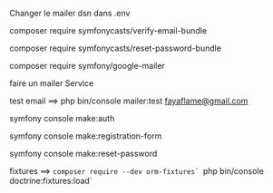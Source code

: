 Changer le mailer dsn dans .env

composer require symfonycasts/verify-email-bundle

composer require symfonycasts/reset-password-bundle

composer require symfony/google-mailer

faire un mailer Service

test email ==> php bin/console mailer:test fayaflame@gmail.com

symfony console make:auth

symfony console make:registration-form

symfony console make:reset-password

fixtures ==> ```composer require --dev orm-fixtures`
            ```php bin/console doctrine:fixtures:load`